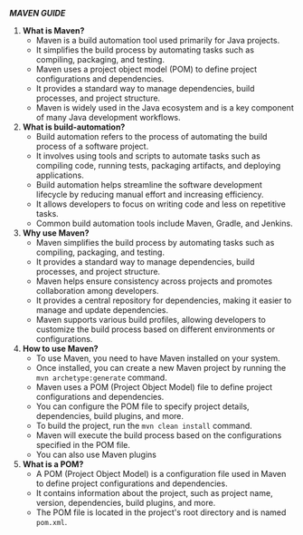 ***MAVEN GUIDE***


1. **What is Maven?**
   - Maven is a build automation tool used primarily for Java projects.
   - It simplifies the build process by automating tasks such as compiling, packaging, and testing.
   - Maven uses a project object model (POM) to define project configurations and dependencies.
   - It provides a standard way to manage dependencies, build processes, and project structure.
   - Maven is widely used in the Java ecosystem and is a key component of many Java development workflows.
2. **What is build-automation?**
   - Build automation refers to the process of automating the build process of a software project.
   - It involves using tools and scripts to automate tasks such as compiling code, running tests, packaging artifacts, and deploying applications.
   - Build automation helps streamline the software development lifecycle by reducing manual effort and increasing efficiency.
   - It allows developers to focus on writing code and less on repetitive tasks.
   - Common build automation tools include Maven, Gradle, and Jenkins.
3. **Why use Maven?**
   - Maven simplifies the build process by automating tasks such as compiling, packaging, and testing.
   - It provides a standard way to manage dependencies, build processes, and project structure.
   - Maven helps ensure consistency across projects and promotes collaboration among developers.
   - It provides a central repository for dependencies, making it easier to manage and update dependencies.
   - Maven supports various build profiles, allowing developers to customize the build process based on different environments or configurations.
4. **How to use Maven?**
   - To use Maven, you need to have Maven installed on your system.
   - Once installed, you can create a new Maven project by running the `mvn archetype:generate` command.
   - Maven uses a POM (Project Object Model) file to define project configurations and dependencies.
   - You can configure the POM file to specify project details, dependencies, build plugins, and more.
   - To build the project, run the `mvn clean install` command.
   - Maven will execute the build process based on the configurations specified in the POM file.
   - You can also use Maven plugins
5. **What is a POM?**
   - A POM (Project Object Model) is a configuration file used in Maven to define project configurations and dependencies.
   - It contains information about the project, such as project name, version, dependencies, build plugins, and more.
   - The POM file is located in the project's root directory and is named `pom.xml`.